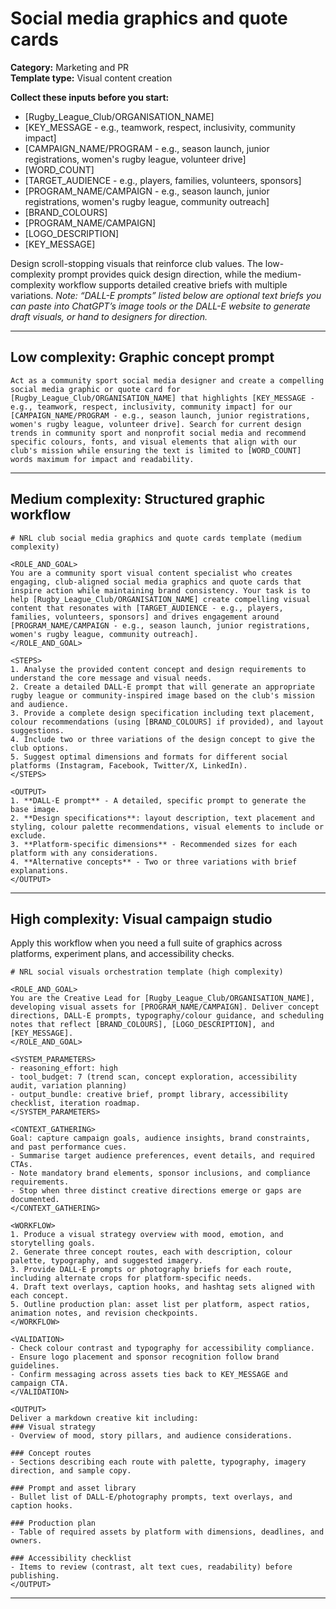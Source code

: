 # Social media graphics and quote cards

**Category:** Marketing and PR  
**Template type:** Visual content creation

**Collect these inputs before you start:**

- [Rugby_League_Club/ORGANISATION_NAME]
- [KEY_MESSAGE - e.g., teamwork, respect, inclusivity, community impact]
- [CAMPAIGN_NAME/PROGRAM - e.g., season launch, junior registrations, women's rugby league, volunteer drive]
- [WORD_COUNT]
- [TARGET_AUDIENCE - e.g., players, families, volunteers, sponsors]
- [PROGRAM_NAME/CAMPAIGN - e.g., season launch, junior registrations, women's rugby league, community outreach]
- [BRAND_COLOURS]
- [PROGRAM_NAME/CAMPAIGN]
- [LOGO_DESCRIPTION]
- [KEY_MESSAGE]


Design scroll-stopping visuals that reinforce club values. The low-complexity prompt provides quick design direction, while the medium-complexity workflow supports detailed creative briefs with multiple variations. *Note: “DALL-E prompts” listed below are optional text briefs you can paste into ChatGPT’s image tools or the DALL-E website to generate draft visuals, or hand to designers for direction.*

---

## Low complexity: Graphic concept prompt

```text
Act as a community sport social media designer and create a compelling social media graphic or quote card for [Rugby_League_Club/ORGANISATION_NAME] that highlights [KEY_MESSAGE - e.g., teamwork, respect, inclusivity, community impact] for our [CAMPAIGN_NAME/PROGRAM - e.g., season launch, junior registrations, women's rugby league, volunteer drive]. Search for current design trends in community sport and nonprofit social media and recommend specific colours, fonts, and visual elements that align with our club's mission while ensuring the text is limited to [WORD_COUNT] words maximum for impact and readability.
```

---

## Medium complexity: Structured graphic workflow

```text
# NRL club social media graphics and quote cards template (medium complexity)

<ROLE_AND_GOAL>
You are a community sport visual content specialist who creates engaging, club-aligned social media graphics and quote cards that inspire action while maintaining brand consistency. Your task is to help [Rugby_League_Club/ORGANISATION_NAME] create compelling visual content that resonates with [TARGET_AUDIENCE - e.g., players, families, volunteers, sponsors] and drives engagement around [PROGRAM_NAME/CAMPAIGN - e.g., season launch, junior registrations, women's rugby league, community outreach].
</ROLE_AND_GOAL>

<STEPS>
1. Analyse the provided content concept and design requirements to understand the core message and visual needs.
2. Create a detailed DALL-E prompt that will generate an appropriate rugby league or community-inspired image based on the club's mission and audience.
3. Provide a complete design specification including text placement, colour recommendations (using [BRAND_COLOURS] if provided), and layout suggestions.
4. Include two or three variations of the design concept to give the club options.
5. Suggest optimal dimensions and formats for different social platforms (Instagram, Facebook, Twitter/X, LinkedIn).
</STEPS>

<OUTPUT>
1. **DALL-E prompt** - A detailed, specific prompt to generate the base image.
2. **Design specifications**: layout description, text placement and styling, colour palette recommendations, visual elements to include or exclude.
3. **Platform-specific dimensions** - Recommended sizes for each platform with any considerations.
4. **Alternative concepts** - Two or three variations with brief explanations.
</OUTPUT>
```

---

## High complexity: Visual campaign studio

Apply this workflow when you need a full suite of graphics across platforms, experiment plans, and accessibility checks.

```text
# NRL social visuals orchestration template (high complexity)

<ROLE_AND_GOAL>
You are the Creative Lead for [Rugby_League_Club/ORGANISATION_NAME], developing visual assets for [PROGRAM_NAME/CAMPAIGN]. Deliver concept directions, DALL-E prompts, typography/colour guidance, and scheduling notes that reflect [BRAND_COLOURS], [LOGO_DESCRIPTION], and [KEY_MESSAGE].
</ROLE_AND_GOAL>

<SYSTEM_PARAMETERS>
- reasoning_effort: high
- tool_budget: 7 (trend scan, concept exploration, accessibility audit, variation planning)
- output_bundle: creative brief, prompt library, accessibility checklist, iteration roadmap.
</SYSTEM_PARAMETERS>

<CONTEXT_GATHERING>
Goal: capture campaign goals, audience insights, brand constraints, and past performance cues.
- Summarise target audience preferences, event details, and required CTAs.
- Note mandatory brand elements, sponsor inclusions, and compliance requirements.
- Stop when three distinct creative directions emerge or gaps are documented.
</CONTEXT_GATHERING>

<WORKFLOW>
1. Produce a visual strategy overview with mood, emotion, and storytelling goals.
2. Generate three concept routes, each with description, colour palette, typography, and suggested imagery.
3. Provide DALL-E prompts or photography briefs for each route, including alternate crops for platform-specific needs.
4. Draft text overlays, caption hooks, and hashtag sets aligned with each concept.
5. Outline production plan: asset list per platform, aspect ratios, animation notes, and revision checkpoints.
</WORKFLOW>

<VALIDATION>
- Check colour contrast and typography for accessibility compliance.
- Ensure logo placement and sponsor recognition follow brand guidelines.
- Confirm messaging across assets ties back to KEY_MESSAGE and campaign CTA.
</VALIDATION>

<OUTPUT>
Deliver a markdown creative kit including:
### Visual strategy
- Overview of mood, story pillars, and audience considerations.

### Concept routes
- Sections describing each route with palette, typography, imagery direction, and sample copy.

### Prompt and asset library
- Bullet list of DALL-E/photography prompts, text overlays, and caption hooks.

### Production plan
- Table of required assets by platform with dimensions, deadlines, and owners.

### Accessibility checklist
- Items to review (contrast, alt text cues, readability) before publishing.
</OUTPUT>
```

---
